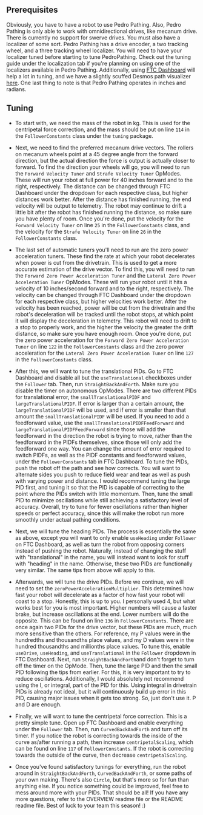 ## Prerequisites
Obviously, you have to have a robot to use Pedro Pathing. Also, Pedro Pathing is only able to work
with omnidirectional drives, like mecanum drive. There is currently no support for swerve drives.
You must also have a localizer of some sort. Pedro Pathing has a drive encoder, a two tracking wheel,
and a three tracking wheel localizer. You will need to have your localizer tuned before starting to
tune PedroPathing. Check out the tuning guide under the localization tab if you're planning on using one of the
localizers available in Pedro Pathing. Additionally, using [FTC Dashboard](http://192.168.43.1:8080/dash)
will help a lot in tuning, and we have a slightly scuffed Desmos path visualizer [here](https://www.desmos.com/calculator/3so1zx0hcd).
One last thing to note is that Pedro Pathing operates in inches and radians.

## Tuning
* To start with, we need the mass of the robot in kg. This is used for the centripetal force
  correction, and the mass should be put on line `114` in the `FollowerConstants` class under the
  `tuning` package.

* Next, we need to find the preferred mecanum drive vectors. The rollers on mecanum wheels point at a
  45 degree angle from the forward direction, but the actual direction the force is output is actually
  closer to forward. To find the direction your wheels will go, you will need to run the
  `Forward Velocity Tuner` and `Strafe Velocity Tuner` OpModes. These will run your robot at full
  power for 40 inches forward and to the right, respectively. The distance can be changed through FTC
  Dashboard under the dropdown for each respective class, but higher distances work better. After the
  distance has finished running, the end velocity will be output to telemetry. The robot may continue
  to drift a little bit after the robot has finished running the distance, so make sure you have
  plenty of room. Once you're done, put the velocity for the `Forward Velocity Tuner` on line `25` in
  the `FollowerConstants` class, and the velocity for the `Strafe Velocity Tuner` on line `26` in the
  `FollowerConstants` class.

* The last set of automatic tuners you'll need to run are the zero power acceleration tuners. These
  find the rate at which your robot decelerates when power is cut from the drivetrain. This is used to
  get a more accurate estimation of the drive vector. To find this, you will need to run the
  `Forward Zero Power Acceleration Tuner` and the `Lateral Zero Power Acceleration Tuner` OpModes.
  These will run your robot until it hits a velocity of 10 inches/second forward and to the right,
  respectively. The velocity can be changed through FTC Dashboard under the dropdown for each
  respective class, but higher velocities work better. After the velocity has been reached, power will
  be cut from the drivetrain and the robot's deceleration will be tracked until the robot stops, at
  which point it will display the deceleration in telemetry. This robot will need to drift to a stop
  to properly work, and the higher the velocity the greater the drift distance, so make sure you have
  enough room. Once you're done, put the zero power acceleration for the
  `Forward Zero Power Acceleration Tuner` on line `122` in the `FollowerConstants` class and the zero
  power acceleration for the `Lateral Zero Power Acceleration Tuner` on line `127` in the
  `FollowerConstants` class.

* After this, we will want to tune the translational PIDs. Go to FTC Dashboard and disable all but
  the `useTranslational` checkboxes under the `Follower` tab. Then, run `StraightBackAndForth`. Make
  sure you disable the timer on autonomous OpModes. There are two different PIDs for translational
  error, the `smallTranslationalPIDF` and `largeTranslationalPIDF`. If error is larger than a certain
  amount, the `largeTranslationalPIDF` will be used, and if error is smaller than that amount the
  `smallTranslationalPIDF` will be used. If you need to add a feedforward value, use the
  `smallTranslationalPIDFFeedForward` and `largeTranslationalPIDFFeedForward` since those will add the
  feedforward in the direction the robot is trying to move, rather than the feedforward in the PIDFs
  themselves, since those will only add the feedforward one way. You can change the amount of error
  required to switch PIDFs, as well as the PIDF constants and feedforward values, under the
  `FollowerConstants` tab in FTC Dashboard. To tune the PIDs, push the robot off the path and see how
  corrects. You will want to alternate sides you push to reduce field wear and tear as well as push
  with varying power and distance. I would recommend tuning the large PID first, and tuning it so that
  the PID is capable of correcting to the point where the PIDs switch with little momentum. Then, tune
  the small PID to minimize oscillations while still achieving a satisfactory level of accuracy.
  Overall, try to tune for fewer oscillations rather than higher speeds or perfect accuracy, since
  this will make the robot run more smoothly under actual pathing conditions.

* Next, we will tune the heading PIDs. The process is essentially the same as above, except you will
  want to only enable `useHeading` under `Follower` on FTC Dashboard, as well as turn the robot from
  opposing corners instead of pushing the robot. Naturally, instead of changing the stuff with
  "translational" in the name, you will instead want to look for stuff with "heading" in the name.
  Otherwise, these two PIDs are functionally very similar. The same tips from above will apply to this.

* Afterwards, we will tune the drive PIDs. Before we continue, we will need to set the
  `zeroPowerAccelerationMultiplier`. This determines how fast your robot will decelerate as a factor
  of how fast your robot will coast to a stop. Honestly, this is up to you. I personally used 4, but
  what works best for you is most important. Higher numbers will cause a faster brake, but increase
  oscillations at the end. Lower numbers will do the opposite. This can be found on line `136` in
  `FollowerConstants`. There are once again two PIDs for the drive vector, but these PIDs are much,
  much more sensitive than the others. For reference, my P values were in the hundredths and
  thousandths place values, and my D values were in the hundred thousandths and millionths place
  values. To tune this, enable `useDrive`, `useHeading`, and `useTranslational` in the `Follower`
  dropdown in FTC Dashboard. Next, run `StraightBackAndForth`and don't forget to turn off the timer on
  the OpMode. Then, tune the large PID and then the small PID following the tips from earlier. For
  this, it is very important to try to reduce oscillations. Additionally, I would absolutely not
  recommend using the I, or integral, part of the PID for this. Using integral in drivetrain PIDs is
  already not ideal, but it will continuously build up error in this PID, causing major issues when
  it gets too strong. So, just don't use it. P and D are enough.

* Finally, we will want to tune the centripetal force correction. This is a pretty simple tune. Open
  up FTC Dashboard and enable everything under the `Follower` tab. Then, run `CurvedBackAndForth`
  and turn off its timer. If you notice the robot is correcting towards the inside of the curve
  as/after running a path, then increase `centripetalScaling`, which can be found on line `117` of
  `FollowerConstants`. If the robot is correcting towards the outside of the curve, then decrease
  `centripetalScaling`.

* Once you've found satisfactory tunings for everything, run the robot around in
  `StraightBackAndForth`, `CurvedBackAndForth`, or some paths of your own making. There's also
  `Circle`, but that's more so for fun than anything else. If you notice something could be improved,
  feel free to mess around more with your PIDs. That should be all! If you have any more questions,
  refer to the OVERVIEW readme file or the README readme file. Best of luck to your team this season! :)
